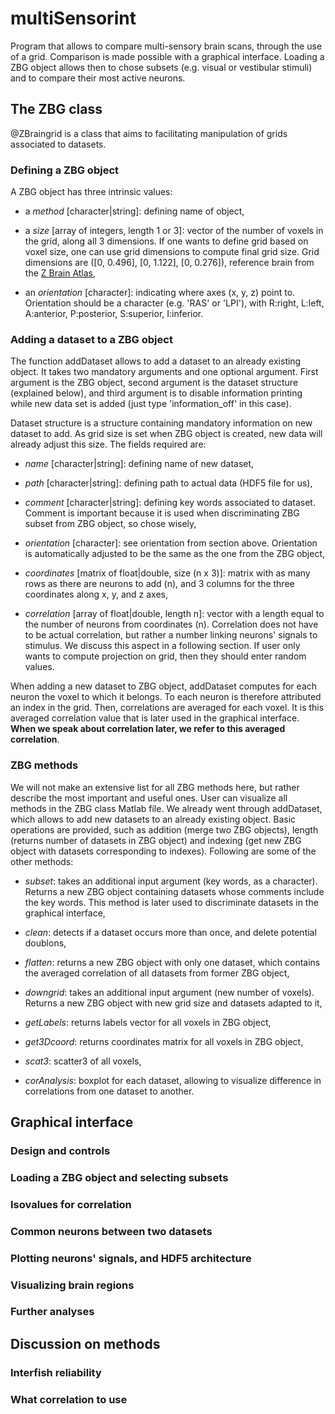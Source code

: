 # multiSensorint
Program that allows to compare multi-sensory brain scans, through the use of a grid. Comparison is made possible with a graphical interface. Loading a ZBG object allows then to chose subsets (e.g. visual or vestibular stimuli) and to compare their most active neurons. 


## The ZBG class
@ZBraingrid is a class that aims to facilitating manipulation of grids associated to datasets. 

### Defining a ZBG object
A ZBG object has three intrinsic values: 

* a *method* [character|string]: defining name of object,

* a *size* [array of integers, length 1 or 3]: vector of the number of voxels in the grid, along all 3 dimensions. If one wants to define grid based on voxel size, one can use grid dimensions to compute final grid size. Grid dimensions are ([0, 0.496], [0, 1.122], [0, 0.276]), reference brain from the [Z Brain Atlas](https://engertlab.fas.harvard.edu/Z-Brain/home/),

* an *orientation* [character]: indicating where axes (x, y, z) point to. Orientation should be a character (e.g. 'RAS' or 'LPI'), with R:right, L:left, A:anterior, P:posterior, S:superior, I:inferior.

### Adding a dataset to a ZBG object
The function addDataset allows to add a dataset to an already existing object. It takes two mandatory arguments and one optional argument. First argument is the ZBG object, second argument is the dataset structure (explained below), and third argument is to disable information printing while new data set is added (just type 'information_off' in this case). 

Dataset structure is a structure containing mandatory information on new dataset to add. As grid size is set when ZBG object is created, new data will already adjust this size. The fields required are:

* *name* [character|string]: defining name of new dataset,

* *path* [character|string]: defining path to actual data (HDF5 file for us),

* *comment* [character|string]: defining key words associated to dataset. Comment is important because it is used when discriminating ZBG subset from ZBG object, so chose wisely,

* *orientation* [character]: see orientation from section above. Orientation is automatically adjusted to be the same as the one from the ZBG object,

* *coordinates* [matrix of float|double, size (n x 3)]: matrix with as many rows as there are neurons to add (n), and 3 columns for the three coordinates along x, y, and z axes,

* *correlation* [array of float|double, length n]: vector with a length equal to the number of neurons from coordinates (n). Correlation does not have to be actual correlation, but rather a number linking neurons' signals to stimulus. We discuss this aspect in a following section. If user only wants to compute projection on grid, then they should enter random values.

When adding a new dataset to ZBG object, addDataset computes for each neuron the voxel to which it belongs. To each neuron is therefore attributed an index in the grid. Then, correlations are averaged for each voxel. It is this averaged correlation value that is later used in the graphical interface. **When we speak about correlation later, we refer to this averaged correlation**.

### ZBG methods 

We will not make an extensive list for all ZBG methods here, but rather describe the most important and useful ones. User can visualize all methods in the ZBG class Matlab file. We already went through addDataset, which allows to add new datasets to an already existing object. Basic operations are provided, such as addition (merge two ZBG objects), length (returns number of datasets in ZBG object) and indexing (get new ZBG object with datasets corresponding to indexes). Following are some of the other methods:

* *subset*: takes an additional input argument (key words, as a character). Returns a new ZBG object containing datasets whose comments include the key words. This method is later used to discriminate datasets in the graphical interface,

* *clean*: detects if a dataset occurs more than once, and delete potential doublons,

* *flatten*: returns a new ZBG object with only one dataset, which contains the averaged correlation of all datasets from former ZBG object,

* *downgrid*: takes an additional input argument (new number of voxels). Returns a new ZBG object with new grid size and datasets adapted to it,

* *getLabels*: returns labels vector for all voxels in ZBG object,

* *get3Dcoord*: returns coordinates matrix for all voxels in ZBG object,

* *scat3*: scatter3 of all voxels, 

* *corAnalysis*: boxplot for each dataset, allowing to visualize difference in correlations from one dataset to another.


## Graphical interface

### Design and controls

### Loading a ZBG object and selecting subsets

### Isovalues for correlation

### Common neurons between two datasets

### Plotting neurons' signals, and HDF5 architecture

### Visualizing brain regions

### Further analyses


## Discussion on methods

### Interfish reliability

### What correlation to use
